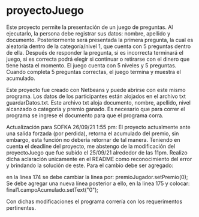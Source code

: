 # proyectoJuego
Este proyecto permite la presentación de un juego de preguntas. Al ejecutarlo, la persona debe registrar sus datos: nombre, apellido y documento. 
Posteriormente será presentada la primera pregunta, la cual es aleatoria dentro de la categoría/nivel 1, que cuenta con 5 preguntas dentro de ella. 
Después de responder la pregunta, si es incorrecta terminará el juego, si es correcta podrá elegir si continuar o retirarse con el dinero que tiene hasta el momento. 
El juego cuenta con 5 niveles y 5 preguntas. Cuando completa 5 preguntas correctas, el juego termina y muestra el acumulado. 

Este proyecto fue creado con Netbeans y puede abrirse con este mismo programa. Los datos de los participantes están alojados en el archivo txt guardarDatos.txt.
Este archivo txt aloja documento, nombre, apellido, nivel alcanzado o categoría y premio ganado. 
Es necesario que para correr el programa se ingrese el documento para que el programa corra. 

Actualización para SOFKA 26/09/21 1:55 pm: El proyecto actualmente ante una salida forzada (por perdida), retorna el acumulado del premio, sin embargo, esta función no debería retornar de tal manera. Teniendo en cuenta el deadline del proyecto, me abstengo de la modificación del proyectoJuego que fue subido el 25/09/21 alrededor de las 11pm. Realizo dicha aclaración unicamente en el README como reconocimiento del error y brindando la solución de este. 
Para el cambio debe ser agregado:

en la línea 174 se debe cambiar la linea por: premioJugador.setPremio(0);
Se debe agregar una nueva línea posterior a ello, en la linea 175 y colocar: final1.campoAcumulado.setText("0");

Con dichas modificaciones el programa correría con los requerimentos pertinentes.  
